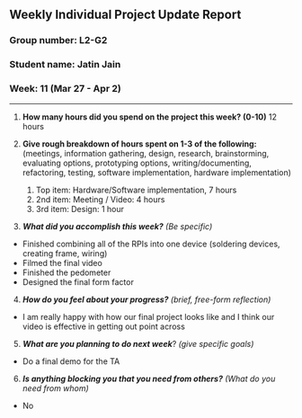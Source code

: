 ## Weekly Individual Project Update Report
### Group number: L2-G2
### Student name: Jatin Jain
### Week: 11 (Mar 27 - Apr 2)
___
1. **How many hours did you spend on the project this week? (0-10)**
12 hours
2. **Give rough breakdown of hours spent on 1-3 of the following:**
   (meetings, information gathering, design, research, brainstorming, evaluating options, prototyping options, writing/documenting, refactoring, testing, software implementation, hardware implementation)
   1. Top item: Hardware/Software implementation, 7 hours
   2. 2nd item: Meeting / Video: 4 hours
   3. 3rd item: Design: 1 hour

3. ***What did you accomplish this week?*** _(Be specific)_
- Finished combining all of the RPIs into one device (soldering devices, creating frame, wiring)
- Filmed the final video
- Finished the pedometer
- Designed the final form factor

4. ***How do you feel about your progress?*** _(brief, free-form reflection)_
  - I am really happy with how our final project looks like and I think our video is effective
  in getting out point across

5. ***What are you planning to do next week***? _(give specific goals)_
  - Do a final demo for the TA

6. ***Is anything blocking you that you need from others?*** _(What do you need from whom)_
  - No